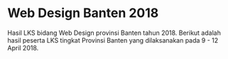 # Web Design Banten 2018
Hasil LKS bidang Web Design provinsi Banten tahun 2018.
Berikut adalah hasil peserta LKS tingkat Provinsi Banten yang dilaksanakan pada 9 - 12 April 2018.
